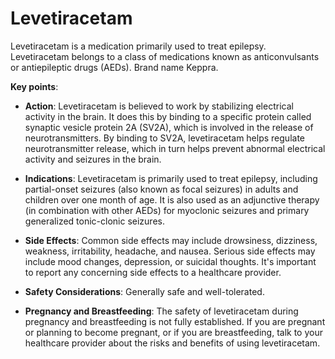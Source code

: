[//]: # (
source: gpt-3 + jph editing
brands: Keppra
tags: anticonvulsants antiepileptics
)

# Levetiracetam

Levetiracetam is a medication primarily used to treat epilepsy. Levetiracetam belongs to a class of medications known as anticonvulsants or antiepileptic drugs (AEDs). Brand name Keppra.

**Key points**:

* **Action**: Levetiracetam is believed to work by stabilizing electrical activity in the brain. It does this by binding to a specific protein called synaptic vesicle protein 2A (SV2A), which is involved in the release of neurotransmitters. By binding to SV2A, levetiracetam helps regulate neurotransmitter release, which in turn helps prevent abnormal electrical activity and seizures in the brain.

* **Indications**: Levetiracetam is primarily used to treat epilepsy, including partial-onset seizures (also known as focal seizures) in adults and children over one month of age. It is also used as an adjunctive therapy (in combination with other AEDs) for myoclonic seizures and primary generalized tonic-clonic seizures.

* **Side Effects**: Common side effects may include drowsiness, dizziness, weakness, irritability, headache, and nausea. Serious side effects may include mood changes, depression, or suicidal thoughts. It's important to report any concerning side effects to a healthcare provider.

* **Safety Considerations**: Generally safe and well-tolerated.

* **Pregnancy and Breastfeeding**: The safety of levetiracetam during pregnancy and breastfeeding is not fully established. If you are pregnant or planning to become pregnant, or if you are breastfeeding, talk to your healthcare provider about the risks and benefits of using levetiracetam.
